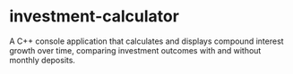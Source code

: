 # investment-calculator
A C++ console application that calculates and displays compound interest growth over time, comparing investment outcomes with and without monthly deposits.

